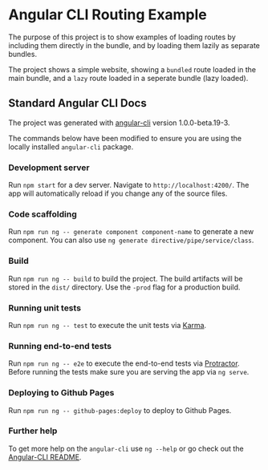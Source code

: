 # Angular CLI Routing Example

The purpose of this project is to show examples of loading routes by including them directly in the bundle, and by loading them lazily as separate bundles.

The project shows a simple website, showing a `bundled` route loaded in the main bundle, and a `lazy` route loaded in a seperate bundle (lazy loaded).

## Standard Angular CLI Docs

The project was generated with [angular-cli](https://github.com/angular/angular-cli) version 1.0.0-beta.19-3.

The commands below have been modified to ensure you are using the locally installed `angular-cli` package.

### Development server
Run `npm start` for a dev server. Navigate to `http://localhost:4200/`. The app will automatically reload if you change any of the source files.

### Code scaffolding

Run `npm run ng -- generate component component-name` to generate a new component. You can also use `ng generate directive/pipe/service/class`.

### Build

Run `npm run ng -- build` to build the project. The build artifacts will be stored in the `dist/` directory. Use the `-prod` flag for a production build.

### Running unit tests

Run `npm run ng -- test` to execute the unit tests via [Karma](https://karma-runner.github.io).

### Running end-to-end tests

Run `npm run ng -- e2e` to execute the end-to-end tests via [Protractor](http://www.protractortest.org/). 
Before running the tests make sure you are serving the app via `ng serve`.

### Deploying to Github Pages

Run `npm run ng -- github-pages:deploy` to deploy to Github Pages.

### Further help

To get more help on the `angular-cli` use `ng --help` or go check out the [Angular-CLI README](https://github.com/angular/angular-cli/blob/master/README.md).

